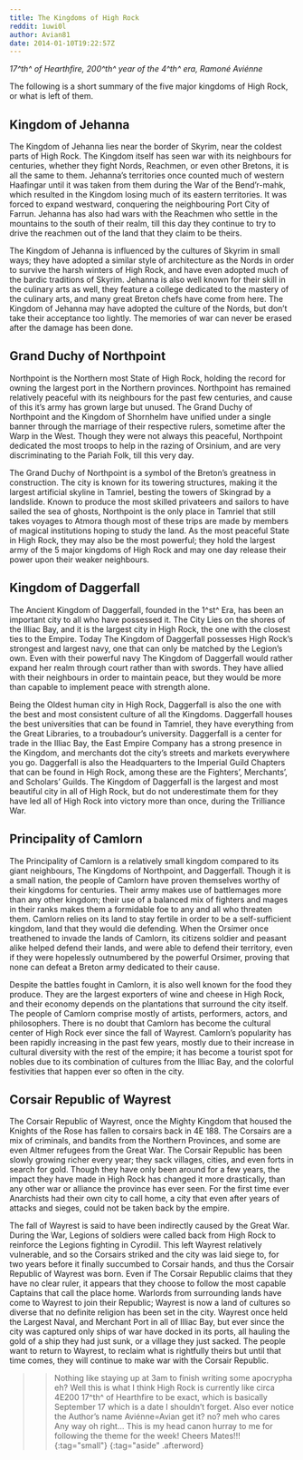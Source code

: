 ```yaml
---
title: The Kingdoms of High Rock
reddit: 1uwi0l
author: Avian81
date: 2014-01-10T19:22:57Z
---
```


*17^th^ of Hearthfire, 200^th^ year of the 4^th^ era, Ramoné Aviénne*

The following is a short summary of the five major kingdoms of High Rock, or
what is left of them.

## Kingdom of Jehanna

The Kingdom of Jehanna lies near the border of Skyrim, near the coldest parts of
High Rock. The Kingdom itself has seen war with its neighbours for centuries,
whether they fight Nords, Reachmen, or even other Bretons, it is all the same to
them. Jehanna’s territories once counted much of western Haafingar until it was
taken from them during the War of the Bend’r-mahk, which resulted in the Kingdom
losing much of its eastern territories. It was forced to expand westward,
conquering the neighbouring Port City of Farrun. Jehanna has also had wars with
the Reachmen who settle in the mountains to the south of their realm, till this
day they continue to try to drive the reachmen out of the land that they claim
to be theirs.

The Kingdom of Jehanna is influenced by the cultures of Skyrim in small ways;
they have adopted a similar style of architecture as the Nords in order to
survive the harsh winters of High Rock, and have even adopted much of the bardic
traditions of Skyrim. Jehanna is also well known for their skill in the culinary
arts as well, they feature a college dedicated to the mastery of the culinary
arts, and many great Breton chefs have come from here. The Kingdom of Jehanna
may have adopted the culture of the Nords, but don’t take their acceptance too
lightly. The memories of war can never be erased after the damage has been done.

## Grand Duchy of Northpoint

Northpoint is the Northern most State of High Rock, holding the record for
owning the largest port in the Northern provinces. Northpoint has remained
relatively peaceful with its neighbours for the past few centuries, and cause of
this it’s army has grown large but unused. The Grand Duchy of Northpoint and the
Kingdom of Shornhelm have unified under a single banner through the marriage of
their respective rulers, sometime after the Warp in the West. Though they were
not always this peaceful, Northpoint dedicated the most troops to help in the
razing of Orsinium, and are very discriminating to the Pariah Folk, till this
very day.

The Grand Duchy of Northpoint is a symbol of the Breton’s greatness in
construction. The city is known for its towering structures, making it the
largest artificial skyline in Tamriel, besting the towers of Skingrad by a
landslide. Known to produce the most skilled privateers and sailors to have
sailed the sea of ghosts, Northpoint is the only place in Tamriel that still
takes voyages to Atmora though most of these trips are made by members of
magical institutions hoping to study the land. As the most peaceful State in
High Rock, they may also be the most powerful; they hold the largest army of the
5 major kingdoms of High Rock and may one day release their power upon their
weaker neighbours.

## Kingdom of Daggerfall

The Ancient Kingdom of Daggerfall, founded in the 1^st^ Era, has been an important
city to all who have possessed it. The City Lies on the shores of the Illiac
Bay, and it is the largest city in High Rock, the one with the closest ties to
the Empire. Today The Kingdom of Daggerfall possesses High Rock’s strongest and
largest navy, one that can only be matched by the Legion’s own. Even with their
powerful navy The Kingdom of Daggerfall would rather expand her realm through
court rather than with swords. They have allied with their neighbours in order
to maintain peace, but they would be more than capable to implement peace with
strength alone.

Being the Oldest human city in High Rock, Daggerfall is also the one with the
best and most consistent culture of all the Kingdoms. Daggerfall houses the best
universities that can be found in Tamriel, they have everything from the Great
Libraries, to a troubadour’s university. Daggerfall is a center for trade in the
Illiac Bay, the East Empire Company has a strong presence in the Kingdom, and
merchants dot the city’s streets and markets everywhere you go. Daggerfall is
also the Headquarters to the Imperial Guild Chapters that can be found in High
Rock, among these are the Fighters’, Merchants’, and Scholars’ Guilds. The
Kingdom of Daggerfall is the largest and most beautiful city in all of High
Rock, but do not underestimate them for they have led all of High Rock into
victory more than once, during the Trilliance War.

## Principality of Camlorn

The Principality of Camlorn is a relatively small kingdom compared to its giant
neighbours, The Kingdoms of Northpoint, and Daggerfall. Though it is a small
nation, the people of Camlorn have proven themselves worthy of their kingdoms
for centuries. Their army makes use of battlemages more than any other kingdom;
their use of a balanced mix of fighters and mages in their ranks makes them a
formidable foe to any and all who threaten them. Camlorn relies on its land to
stay fertile in order to be a self-sufficient kingdom, land that they would die
defending. When the Orsimer once treathened to invade the lands of Camlorn, its
citizens soldier and peasant alike helped defend their lands, and were able to
defend their territory, even if they were hopelessly outnumbered by the powerful
Orsimer, proving that none can defeat a Breton army dedicated to their cause.

Despite the battles fought in Camlorn, it is also well known for the food they
produce. They are the largest exporters of wine and cheese in High Rock, and
their economy depends on the plantations that surround the city itself. The
people of Camlorn comprise mostly of artists, performers, actors, and
philosophers. There is no doubt that Camlorn has become the cultural center of
High Rock ever since the fall of Wayrest. Camlorn’s popularity has been rapidly
increasing in the past few years, mostly due to their increase in cultural
diversity with the rest of the empire; it has become a tourist spot for nobles
due to its combination of cultures from the Illiac Bay, and the colorful
festivities that happen ever so often in the city.

## Corsair Republic of Wayrest

The Corsair Republic of Wayrest, once the Mighty Kingdom that housed the Knights
of the Rose has fallen to corsairs back in 4E 188. The Corsairs are a mix of
criminals, and bandits from the Northern Provinces, and some are even Altmer
refugees from the Great War. The Corsair Republic has been slowly growing richer
every year; they sack villages, cities, and even forts in search for gold.
Though they have only been around for a few years, the impact they have made in
High Rock has changed it more drastically, than any other war or alliance the
province has ever seen. For the first time ever Anarchists had their own city to
call home, a city that even after years of attacks and sieges, could not be
taken back by the empire.

The fall of Wayrest is said to have been indirectly caused by the Great War.
During the War, Legions of soldiers were called back from High Rock to reinforce
the Legions fighting in Cyrodiil. This left Wayrest relatively vulnerable, and
so the Corsairs striked and the city was laid siege to, for two years before it
finally succumbed to Corsair hands, and thus the Corsair Republic of Wayrest was
born. Even if The Corsair Republic claims that they have no clear ruler, it
appears that they choose to follow the most capable Captains that call the place
home. Warlords from surrounding lands have come to Wayrest to join their
Republic; Wayrest is now a land of cultures so diverse that no definite religion
has been set in the city. Wayrest once held the Largest Naval, and Merchant Port
in all of Illiac Bay, but ever since the city was captured only ships of war
have docked in its ports, all hauling the gold of a ship they had just sunk, or
a village they just sacked. The people want to return to Wayrest, to reclaim
what is rightfully theirs but until that time comes, they will continue to make
war with the Corsair Republic.

> > Nothing like staying up at 3am to finish writing some apocrypha eh? Well
> > this is what I think High Rock is currently like circa 4E200 17^th^ of
> > Hearthfire to be exact, which is basically September 17 which is a date I
> > shouldn’t forget. Also ever notice the Author’s name Aviénne=Avian get it?
> > no? meh who cares Any way oh right… This is my head canon hurray to me for
> > following the theme for the week! Cheers Mates!!!
> {:tag="small"}
{:tag="aside" .afterword}
